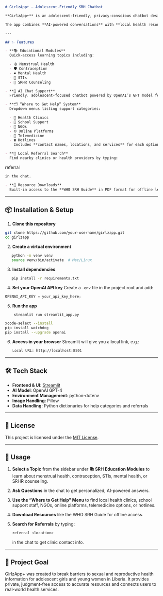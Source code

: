 ```markdown
# GirlzApp+ – Adolescent-Friendly SRH Chatbot

**GirlzApp+** is an adolescent-friendly, privacy-conscious chatbot designed to provide accurate, respectful, and easy-to-understand information on **sexual and reproductive health (SRH)** for girls and young women in Liberia.

The app combines **AI-powered conversations** with **local health resources**, making it a safe, judgment-free space for both literate and semi-literate users to learn, ask questions, and get connected to care.

---

## ✨ Features

- **📚 Educational Modules**  
  Quick-access learning topics including:

  - 🩸 Menstrual Health
  - 🛡️ Contraception
  - ❤️ Mental Health
  - 🦠 STIs
  - 📢 SRHR Counseling

- **💬 AI Chat Support**  
  Friendly, adolescent-focused chatbot powered by OpenAI’s GPT model for personalized SRH questions.

- **🗂 “Where to Get Help” System**  
  Dropdown menus listing support categories:

  - 🏥 Health Clinics
  - 🏫 School Support
  - 🤝 NGOs
  - 🌐 Online Platforms
  - 📱 Telemedicine
  - ☎️ Hotlines  
    Includes **contact names, locations, and services** for each option.

- **📍 Local Referral Search**  
  Find nearby clinics or health providers by typing:
```

referral <location>

```markdown
in the chat.

- **📄 Resource Downloads**  
  Built-in access to the **WHO SRH Guide** in PDF format for offline learning.
```

---

## 📦 Installation & Setup

1. **Clone this repository**

```sh
git clone https://github.com/your-username/girlzapp.git
cd girlzapp
```

2. **Create a virtual environment**

```sh
   python -m venv venv
   source venv/bin/activate  # Mac/Linux
```

3. **Install dependencies**

```sh
   pip install -r requirements.txt
```

4. **Set your OpenAI API key**
   Create a `.env` file in the project root and add:

```js
OPENAI_API_KEY = your_api_key_here;
```

5. **Run the app**

```sh
    streamlit run streamlit_app.py
```

```sh
xcode-select --install
pip install watchdog
pip install --upgrade openai
```

6. **Access in your browser**
   Streamlit will give you a local link, e.g.:

   ```sh
   Local URL: http://localhost:8501
   ```

---

## 🛠 Tech Stack

- **Frontend & UI**: [Streamlit](https://streamlit.io/)
- **AI Model**: OpenAI GPT-4
- **Environment Management**: python-dotenv
- **Image Handling**: Pillow
- **Data Handling**: Python dictionaries for help categories and referrals

---

## 📜 License

This project is licensed under the [MIT License](LICENSE).

---

## 📸 Usage

1. **Select a Topic** from the sidebar under **📚 SRH Education Modules** to learn about menstrual health, contraception, STIs, mental health, or SRHR counseling.
2. **Ask Questions** in the chat to get personalized, AI-powered answers.
3. **Use the “Where to Get Help” Menu** to find local health clinics, school support staff, NGOs, online platforms, telemedicine options, or hotlines.
4. **Download Resources** like the WHO SRH Guide for offline access.
5. **Search for Referrals** by typing:

   ```sh
   referral <location>
   ```

   in the chat to get clinic contact info.

---

## 📌 Project Goal

GirlzApp+ was created to break barriers to sexual and reproductive health information for adolescent girls and young women in Liberia. It provides private, judgment-free access to accurate resources and connects users to real-world health services.
